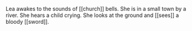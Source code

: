 Lea awakes to the sounds of [[church]] bells. She is in a small town by a river. She hears a child crying. She looks at the ground and [[sees]] a bloody [[sword]]. 